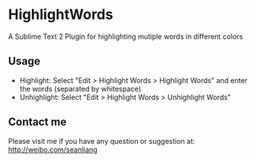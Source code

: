 HighlightWords
==============

A Sublime Text 2 Plugin for highlighting mutiple words in different colors

Usage
------------------
* Highlight: Select "Edit > Highlight Words > Highlight Words" and enter the words (separated by whitespace)
* Unhighlight: Select "Edit > Highlight Words > Unhighlight Words"

Contact me
------------------
Please visit me if you have any question or suggestion at: http://weibo.com/seanliang
